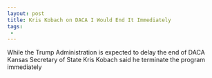 ```yaml
---
layout: post
title: Kris Kobach on DACA I Would End It Immediately
tags:
 -
---
```

While the Trump Administration is expected to delay the end of DACA Kansas Secretary of State Kris Kobach said he terminate the program immediately
